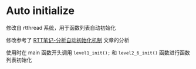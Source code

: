 # Auto initialize

修改自 rtthread 系统，用于函数列表自动初始化

修改参考了 [RTT笔记-分析自动初始化机制](#https://www.jianshu.com/p/9d377ddc8acc) 文章的分析

使用时在 main 函数开头调用 `level1_init();` 和 `level2_6_init()` 函数进行函数列表初始化

